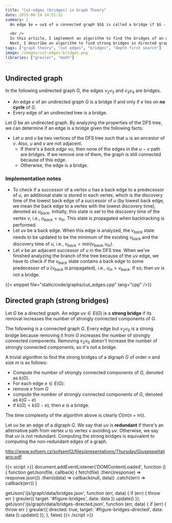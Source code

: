 ```yaml
---
title: "Cut-edges (bridges) in Graph Theory"
date: 2015-06-24 14:51:12
summary: |
  An edge $e = uv$ of a connected graph $G$ is called a bridge if $G - e$ is disconnected (it increases the number of components).

  <br />
  In this article, I implement an algorithm to find the bridges of an undirected graph using DFS.
  Next, I describe an algorithm to find strong bridges in directed graphs.
tags: ["graph theory", "cut edges", "bridges", "depth first search"]
image: /images/cut-edges-bridges.png
libraries: ["greuler", "math"]
---
```


## Undirected graph

In the following undirected graph $G$, the edges $v_2v_3$ and $v_3v_4$ are bridges.

<div id="figure-bridges"></div>

- An edge $e$ of an undirected graph $G$ is a bridge if and only if $e$ lies on **no cycle** of $G$.
- Every edge of an undirected tree is a bridge.

Let $G$ be an undirected graph. By analyzing the properties of the DFS tree, we can determine if an edge is a bridge given the following facts:

- Let $u$ and $v$ be two vertices of the DFS tree such that $u$ is an ancestor of $v$. Also, $u$ and $v$ are not adjacent.
  - If there's a *back edge* $vu$, then none of the edges in the $u-v$ path are bridges. If we remove one of them, the graph is still connected because of this edge.
  - Otherwise, the edge is a bridge.

### Implementation notes

- To check if a successor of a vertex $u$ has a back edge to a predecessor of $u$, an additional state is stored in each vertex, which is the discovery time of the lowest back edge of a successor of $u$ (by lowest back edge, we mean the back edge to a vertex with the lowest discovery time), denoted as $u_{back}$. Initially, this state is set to the discovery time of the vertex $v$, i.e., $u_{back} = u_{in}$. This state is propagated when backtracking is performed.
- Let $uv$ be a back edge. When this edge is analyzed, the $v_{back}$ state needs to be updated to be the minimum of the existing $v_{back}$ and the discovery time of $u$, i.e., $v_{back} = min(v_{back}, u_{in})$.
- Let $v$ be an adjacent successor of $u$ in the DFS tree. When we've finished analyzing the branch of the tree because of the $uv$ edge, we have to check if the $v_{back}$ state contains a back edge to some predecessor of $u$ ($v_{back}$ is propagated), i.e., $u_{in} > v_{back}$. If so, then $uv$ is not a bridge.

{{< snippet file="static/code/graphs/cut_edges.cpp" lang="cpp" />}}

## Directed graph (strong bridges)

Let $G$ be a directed graph. An edge $uv \in E(G)$ is a **strong bridge** if its removal increases the number of strongly connected components of $G$.

The following is a connected graph $G$. Every edge but $v_2v_0$ is a strong bridge because removing it from $G$ increases the number of strongly connected components. Removing $v_2v_0$ doesn't increase the number of strongly connected components, so it's not a bridge.

<div id="figure-bridges-directed"></div>

A trivial algorithm to find the strong bridges of a digraph $G$ of order $n$ and size $m$ is as follows:

- Compute the number of strongly connected components of $G$, denoted as $k(G)$.
- For each edge $e \in E(G)$:
 - remove $e$ from $G$
 - compute the number of strongly connected components of $G$, denoted as $k(G - e)$
 - if $k(G) < k(G - e)$, then $e$ is a bridge.

The time complexity of the algorithm above is clearly $O(m(n + m))$.

Let $uv$ be an edge of a digraph $G$. We say that $uv$ is **redundant** if there's an alternative path from vertex $u$ to vertex $v$ avoiding $uv$. Otherwise, we say that $uv$ is not redundant. Computing the strong bridges is equivalent to computing the non-redundant edges of a graph.

http://www.sofsem.cz/sofsem12/files/presentations/Thursday/GiuseppeItaliano.pdf

{{< script >}}
document.addEventListener('DOMContentLoaded', function () {
  function getJson(file, callback) {
    fetch(file)
      .then((response) => response.json())
      .then((data) => callback(null, data))
      .catch((err) => callback(err))
  }

  getJson('/js/graph/data/bridges.json', function (err, data) {
    if (err) { throw err }
    greuler({
      target: '#figure-bridges',
      data: data
    }).update()
  });
  getJson('/js/graph/data/bridges-directed.json', function (err, data) {
    if (err) { throw err }
    greuler({
      directed: true,
      target: '#figure-bridges-directed',
      data: data
    }).update()
  });
}, false)
{{< /script >}}
